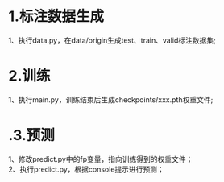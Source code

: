 # 1.标注数据生成

1、执行data.py，在data/origin生成test、train、valid标注数据集;

# 2.训练

1、执行main.py，训练结束后生成checkpoints/xxx.pth权重文件;

# .3.预测

1、修改predict.py中的fp变量，指向训练得到的权重文件；  
2、执行predict.py，根据console提示进行预测；